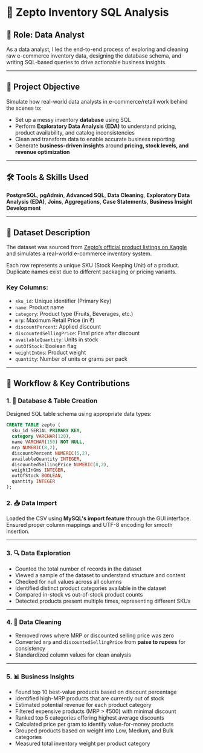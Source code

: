 # 🛒 Zepto Inventory SQL Analysis

## 👤 Role: Data Analyst  
As a data analyst, I led the end-to-end process of exploring and cleaning raw e-commerce inventory data, designing the database schema, and writing SQL-based queries to drive actionable business insights.

---

## 🎯 Project Objective  
Simulate how real-world data analysts in e-commerce/retail work behind the scenes to:

- Set up a messy inventory **database** using SQL
- Perform **Exploratory Data Analysis (EDA)** to understand pricing, product availability, and catalog inconsistencies
- Clean and transform data to enable accurate business reporting
- Generate **business-driven insights** around **pricing, stock levels, and revenue optimization**

---

## 🛠 Tools & Skills Used  
**PostgreSQL**, **pgAdmin**, **Advanced SQL**, **Data Cleaning**, **Exploratory Data Analysis (EDA)**, **Joins**, **Aggregations**, **Case Statements**, **Business Insight Development**

---

## 📁 Dataset Description  
The dataset was sourced from [Zepto’s official product listings on Kaggle](https://www.kaggle.com/datasets/palvinder2006/zepto-inventory-dataset/data?select=zepto_v2.csv) and simulates a real-world e-commerce inventory system.

Each row represents a unique SKU (Stock Keeping Unit) of a product. Duplicate names exist due to different packaging or pricing variants.

### Key Columns:
- `sku_id`: Unique identifier (Primary Key)  
- `name`: Product name  
- `category`: Product type (Fruits, Beverages, etc.)  
- `mrp`: Maximum Retail Price (in ₹)  
- `discountPercent`: Applied discount  
- `discountedSellingPrice`: Final price after discount  
- `availableQuantity`: Units in stock  
- `outOfStock`: Boolean flag  
- `weightInGms`: Product weight  
- `quantity`: Number of units or grams per pack  

---

## 🔄 Workflow & Key Contributions

### 1. 🧱 Database & Table Creation  
Designed SQL table schema using appropriate data types:

```sql
CREATE TABLE zepto (
  sku_id SERIAL PRIMARY KEY,
  category VARCHAR(120),
  name VARCHAR(150) NOT NULL,
  mrp NUMERIC(8,2),
  discountPercent NUMERIC(5,2),
  availableQuantity INTEGER,
  discountedSellingPrice NUMERIC(8,2),
  weightInGms INTEGER,
  outOfStock BOOLEAN,
  quantity INTEGER
);
```
### 2. 📥 Data Import  
Loaded the CSV using **MySQL's import feature** through the GUI interface. Ensured proper column mappings and UTF-8 encoding for smooth insertion.

---

### 3. 🔍 Data Exploration  
- Counted the total number of records in the dataset  
- Viewed a sample of the dataset to understand structure and content  
- Checked for null values across all columns  
- Identified distinct product categories available in the dataset  
- Compared in-stock vs out-of-stock product counts  
- Detected products present multiple times, representing different SKUs  

---

### 4. 🧼 Data Cleaning  
- Removed rows where MRP or discounted selling price was zero  
- Converted `mrp` and `discountedSellingPrice` from **paise to rupees** for consistency  
- Standardized column values for clean analysis  

---

### 5. 📊 Business Insights  
- Found top 10 best-value products based on discount percentage  
- Identified high-MRP products that are currently out of stock  
- Estimated potential revenue for each product category  
- Filtered expensive products (MRP > ₹500) with minimal discount  
- Ranked top 5 categories offering highest average discounts  
- Calculated price per gram to identify value-for-money products  
- Grouped products based on weight into Low, Medium, and Bulk categories  
- Measured total inventory weight per product category  
